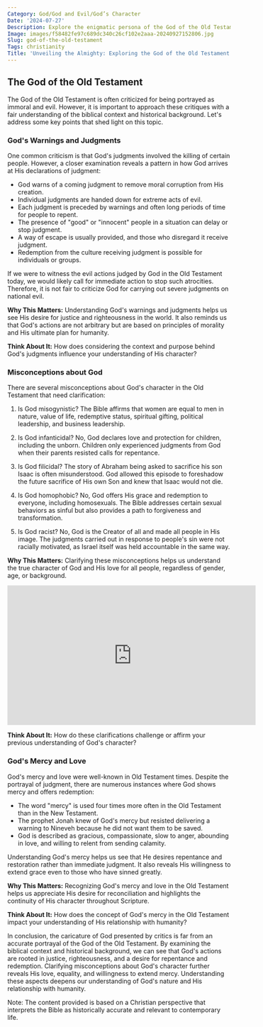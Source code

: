 ```yaml
---
Category: God/God and Evil/God’s Character
Date: '2024-07-27'
Description: Explore the enigmatic persona of the God of the Old Testament in this insightful article delving into divine wrath, mercy, and intricate narratives. Uncover the complexities and controversies surrounding this deity.
Image: images/f58482fe97c689dc340c26cf102e2aaa-20240927152806.jpg
Slug: god-of-the-old-testament
Tags: christianity
Title: 'Unveiling the Almighty: Exploring the God of the Old Testament'
---
```


## The God of the Old Testament

The God of the Old Testament is often criticized for being portrayed as immoral and evil. However, it is important to approach these critiques with a fair understanding of the biblical context and historical background. Let's address some key points that shed light on this topic.

### God's Warnings and Judgments

One common criticism is that God's judgments involved the killing of certain people. However, a closer examination reveals a pattern in how God arrives at His declarations of judgment:

- God warns of a coming judgment to remove moral corruption from His creation.
- Individual judgments are handed down for extreme acts of evil.
- Each judgment is preceded by warnings and often long periods of time for people to repent.
- The presence of "good" or "innocent" people in a situation can delay or stop judgment.
- A way of escape is usually provided, and those who disregard it receive judgment.
- Redemption from the culture receiving judgment is possible for individuals or groups.

If we were to witness the evil actions judged by God in the Old Testament today, we would likely call for immediate action to stop such atrocities. Therefore, it is not fair to criticize God for carrying out severe judgments on national evil.

**Why This Matters:** Understanding God's warnings and judgments helps us see His desire for justice and righteousness in the world. It also reminds us that God's actions are not arbitrary but are based on principles of morality and His ultimate plan for humanity.

**Think About It:** How does considering the context and purpose behind God's judgments influence your understanding of His character?

### Misconceptions about God

There are several misconceptions about God's character in the Old Testament that need clarification:

1. Is God misogynistic? The Bible affirms that women are equal to men in nature, value of life, redemptive status, spiritual gifting, political leadership, and business leadership.

2. Is God infanticidal? No, God declares love and protection for children, including the unborn. Children only experienced judgments from God when their parents resisted calls for repentance.

3. Is God filicidal? The story of Abraham being asked to sacrifice his son Isaac is often misunderstood. God allowed this episode to foreshadow the future sacrifice of His own Son and knew that Isaac would not die.

4. Is God homophobic? No, God offers His grace and redemption to everyone, including homosexuals. The Bible addresses certain sexual behaviors as sinful but also provides a path to forgiveness and transformation.

5. Is God racist? No, God is the Creator of all and made all people in His image. The judgments carried out in response to people's sin were not racially motivated, as Israel itself was held accountable in the same way.

**Why This Matters:** Clarifying these misconceptions helps us understand the true character of God and His love for all people, regardless of gender, age, or background.


<iframe width="560" height="315" src="https://www.youtube.com/embed/CUYX2nkRD2I" frameborder="0" allow="autoplay; encrypted-media" allowfullscreen></iframe>


**Think About It:** How do these clarifications challenge or affirm your previous understanding of God's character?

### God's Mercy and Love

God's mercy and love were well-known in Old Testament times. Despite the portrayal of judgment, there are numerous instances where God shows mercy and offers redemption:

- The word "mercy" is used four times more often in the Old Testament than in the New Testament.
- The prophet Jonah knew of God's mercy but resisted delivering a warning to Nineveh because he did not want them to be saved.
- God is described as gracious, compassionate, slow to anger, abounding in love, and willing to relent from sending calamity.

Understanding God's mercy helps us see that He desires repentance and restoration rather than immediate judgment. It also reveals His willingness to extend grace even to those who have sinned greatly.

**Why This Matters:** Recognizing God's mercy and love in the Old Testament helps us appreciate His desire for reconciliation and highlights the continuity of His character throughout Scripture.

**Think About It:** How does the concept of God's mercy in the Old Testament impact your understanding of His relationship with humanity?

In conclusion, the caricature of God presented by critics is far from an accurate portrayal of the God of the Old Testament. By examining the biblical context and historical background, we can see that God's actions are rooted in justice, righteousness, and a desire for repentance and redemption. Clarifying misconceptions about God's character further reveals His love, equality, and willingness to extend mercy. Understanding these aspects deepens our understanding of God's nature and His relationship with humanity.

Note: The content provided is based on a Christian perspective that interprets the Bible as historically accurate and relevant to contemporary life.